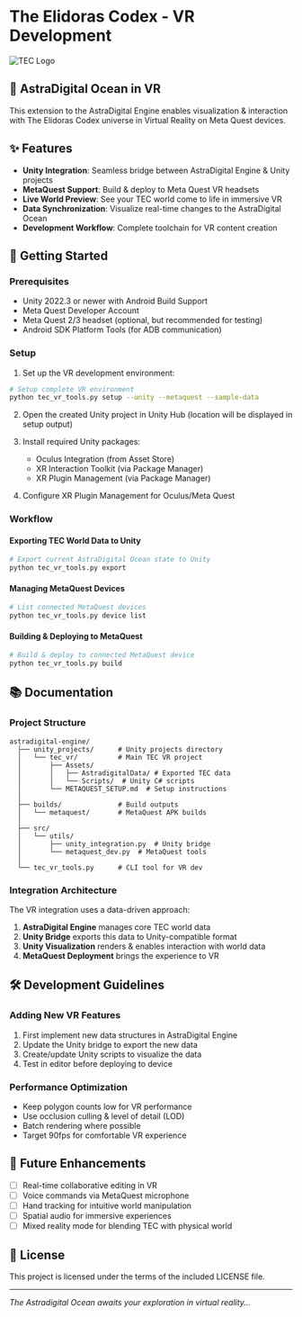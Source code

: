 # The Elidoras Codex - VR Development

![TEC Logo](assets/images/tec_logo.png)

## 🌌 AstraDigital Ocean in VR

This extension to the AstraDigital Engine enables visualization & interaction with The Elidoras Codex universe in Virtual Reality on Meta Quest devices.

## ✨ Features

- **Unity Integration**: Seamless bridge between AstraDigital Engine & Unity projects
- **MetaQuest Support**: Build & deploy to Meta Quest VR headsets
- **Live World Preview**: See your TEC world come to life in immersive VR
- **Data Synchronization**: Visualize real-time changes to the AstraDigital Ocean
- **Development Workflow**: Complete toolchain for VR content creation

## 🚀 Getting Started

### Prerequisites

- Unity 2022.3 or newer with Android Build Support
- Meta Quest Developer Account
- Meta Quest 2/3 headset (optional, but recommended for testing)
- Android SDK Platform Tools (for ADB communication)

### Setup

1. Set up the VR development environment:

```bash
# Setup complete VR environment
python tec_vr_tools.py setup --unity --metaquest --sample-data
```

2. Open the created Unity project in Unity Hub (location will be displayed in setup output)

3. Install required Unity packages:
   - Oculus Integration (from Asset Store)
   - XR Interaction Toolkit (via Package Manager)
   - XR Plugin Management (via Package Manager)

4. Configure XR Plugin Management for Oculus/Meta Quest

### Workflow

#### Exporting TEC World Data to Unity

```bash
# Export current AstraDigital Ocean state to Unity
python tec_vr_tools.py export
```

#### Managing MetaQuest Devices

```bash
# List connected MetaQuest devices
python tec_vr_tools.py device list
```

#### Building & Deploying to MetaQuest

```bash
# Build & deploy to connected MetaQuest device
python tec_vr_tools.py build
```

## 📚 Documentation

### Project Structure

```
astradigital-engine/
  ├── unity_projects/      # Unity projects directory
  │   └── tec_vr/          # Main TEC VR project
  │       ├── Assets/
  │       │   ├── AstradigitalData/ # Exported TEC data
  │       │   └── Scripts/  # Unity C# scripts
  │       └── METAQUEST_SETUP.md  # Setup instructions
  │
  ├── builds/              # Build outputs
  │   └── metaquest/       # MetaQuest APK builds
  │
  ├── src/
  │   └── utils/
  │       ├── unity_integration.py  # Unity bridge
  │       └── metaquest_dev.py  # MetaQuest tools
  │
  └── tec_vr_tools.py      # CLI tool for VR dev
```

### Integration Architecture

The VR integration uses a data-driven approach:

1. **AstraDigital Engine** manages core TEC world data
2. **Unity Bridge** exports this data to Unity-compatible format
3. **Unity Visualization** renders & enables interaction with world data
4. **MetaQuest Deployment** brings the experience to VR

## 🛠️ Development Guidelines

### Adding New VR Features

1. First implement new data structures in AstraDigital Engine
2. Update the Unity bridge to export the new data
3. Create/update Unity scripts to visualize the data
4. Test in editor before deploying to device

### Performance Optimization

- Keep polygon counts low for VR performance
- Use occlusion culling & level of detail (LOD)
- Batch rendering where possible
- Target 90fps for comfortable VR experience

## 🔮 Future Enhancements

- [ ] Real-time collaborative editing in VR
- [ ] Voice commands via MetaQuest microphone
- [ ] Hand tracking for intuitive world manipulation
- [ ] Spatial audio for immersive experiences
- [ ] Mixed reality mode for blending TEC with physical world

## 📝 License

This project is licensed under the terms of the included LICENSE file.

---

*The Astradigital Ocean awaits your exploration in virtual reality...*
